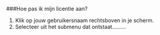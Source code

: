 ###Hoe pas ik mijn licentie aan? 
1.	Klik op jouw gebruikersnaam rechtsboven in je scherm.
2.	Selecteer uit het submenu dat ontstaat………
